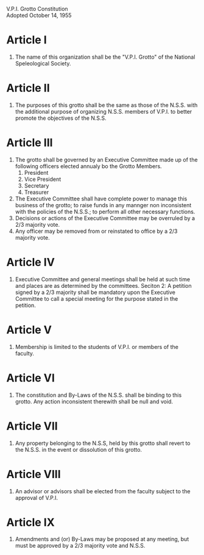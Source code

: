 V.P.I. Grotto Constitution  
Adopted October 14, 1955


# Article I
1. The name of this organization shall be the "V.P.I. Grotto" of the National Speleological Society.

# Article II
1. The purposes of this grotto shall be the same as those of the N.S.S. with the additional purpose of organizing N.S.S. members of V.P.I. to better promote the objectives of the N.S.S.

# Article III
1. The grotto shall be governed by an Executive Committee made up of the following officers elected annualy bo the Grotto Members.
    1. President
    1. Vice President
    1. Secretary
    1. Treasurer
1. The Executive Committee shall have complete power to manage this business of the grotto; to raise funds in any mannger non inconsistent with the policies of the N.S.S.; to perform all other necessary functions.
1. Decisions or actions of the Executive Committee may be overruled by a 2/3 majority vote.
1. Any officer may be removed from or reinstated to office by a 2/3 majority vote.

# Article IV
1. Executive Committee and general meetings shall be held at such time and places are as determined by the committees.
Seciton 2: A petition signed by a 2/3 majority shall be mandatory upon the Executive Committee to call a special meeting for the purpose stated in the petition.

# Article V
1. Membership is limited to the students of V.P.I. or members of the faculty.

# Article VI
1. The constitution and By-Laws of the N.S.S. shall be binding to this grotto. Any action inconsistent therewith shall be null and void.

# Article VII
1. Any property belonging to the N.S.S, held by this grotto shall revert to the N.S.S. in the event or dissolution of this grotto.

# Article VIII
1. An advisor or advisors shall be elected from the faculty subject to the approval of V.P.I.

# Article IX
1. Amendments and (or) By-Laws may be proposed at any meeting, but must be approved by a 2/3 majority vote and N.S.S.

